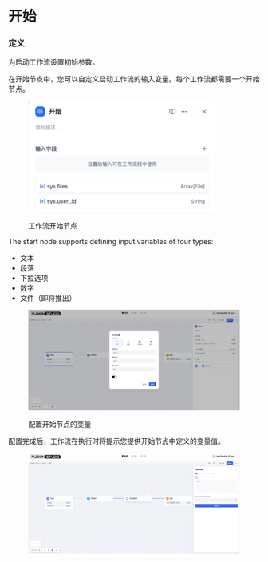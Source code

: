 # 开始

### 定义

为启动工作流设置初始参数。

在开始节点中，您可以自定义启动工作流的输入变量。每个工作流都需要一个开始节点。

<figure><img src="/en/.gitbook/assets/guides/workflow/node/start/image (236).png" alt="" width="375"><figcaption><p>工作流开始节点</p></figcaption></figure>

The start node supports defining input variables of four types:

* 文本
* 段落
* 下拉选项
* 数字
* 文件（即将推出）

<figure><img src="../../../.gitbook/assets/output (2) (1).png" alt=""><figcaption><p>配置开始节点的变量</p></figcaption></figure>

配置完成后，工作流在执行时将提示您提供开始节点中定义的变量值。

<figure><img src="../../../.gitbook/assets/output (3) (1).png" alt=""><figcaption></figcaption></figure>

<!-- {% hint style="info" %}
Tip: 在Chatflow中，开始节点提供了内置系统变量：sys.query 和 sys.files。

sys.query 用于对话应用中的用户输入问题。

sys.files 用于对话中的文件上传，如上传图片，这需要与图片理解模型配合使用。
{% endhint %} -->